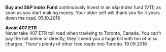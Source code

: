 
**Buy and S&P index Fund**
continuously invest in an s&p index fund (VTI) as soon as you start making money. Your older self will thank you for it years down the road. 05.10.2016

**Avoid 407 ETR**  
Never take 407 ETR toll road when travleing to Toronto, Canada. You can't pay the toll online or directly, they'll send you a huge bill with ton of misc charges. There's plenty of other free roads into Toronto. 19.09.2016
